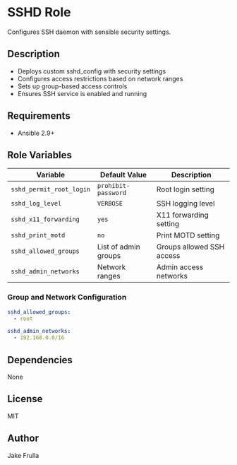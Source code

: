 # SSHD Role

Configures SSH daemon with sensible security settings.

## Description

- Deploys custom sshd_config with security settings
- Configures access restrictions based on network ranges
- Sets up group-based access controls
- Ensures SSH service is enabled and running

## Requirements

- Ansible 2.9+

## Role Variables

| Variable | Default Value | Description |
|----------|---------------|-------------|
| `sshd_permit_root_login` | `prohibit-password` | Root login setting |
| `sshd_log_level` | `VERBOSE` | SSH logging level |
| `sshd_x11_forwarding` | `yes` | X11 forwarding setting |
| `sshd_print_motd` | `no` | Print MOTD setting |
| `sshd_allowed_groups` | List of admin groups | Groups allowed SSH access |
| `sshd_admin_networks` | Network ranges | Admin access networks |


### Group and Network Configuration

```yaml
sshd_allowed_groups:
  - root

sshd_admin_networks:
  - 192.168.0.0/16
```

## Dependencies

None

## License

MIT

## Author

Jake Frulla